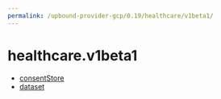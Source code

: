 ```yaml
---
permalink: /upbound-provider-gcp/0.19/healthcare/v1beta1/
---
```


# healthcare.v1beta1



* [consentStore](consentStore.md)
* [dataset](dataset.md)